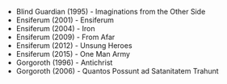 * Blind Guardian (1995) - Imaginations from the Other Side
* Ensiferum (2001) - Ensiferum
* Ensiferum (2004) - Iron
* Ensiferum (2009) - From Afar
* Ensiferum (2012) - Unsung Heroes
* Ensiferum (2015) - One Man Army
* Gorgoroth (1996) - Antichrist
* Gorgoroth (2006) - Quantos Possunt ad Satanitatem Trahunt 